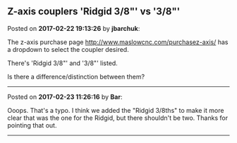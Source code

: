 ## Z-axis couplers 'Ridgid 3/8"' vs '3/8"'
Posted on **2017-02-22 19:13:26** by **jbarchuk**:

The z-axis purchase page http://www.maslowcnc.com/purchasez-axis/ has a dropdown to select the coupler desired.

There's 'Ridgid 3/8"' and '3/8"' listed.

Is there a difference/distinction between them?

---

Posted on **2017-02-23 11:26:16** by **Bar**:

Ooops. That's a typo. I think we added the "Ridgid 3/8ths" to make it more clear that was the one for the Ridgid, but there shouldn't be two. Thanks for pointing that out.

---

